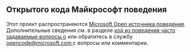 ## <a name="microsoft-open-source-code-of-conduct"></a>Открытого кода Майкрософт поведения
Этот проект распространяются [Microsoft Open источника поведения](https://opensource.microsoft.com/codeofconduct/).
Дополнительные сведения см. в разделе [код из поведения часто задаваемые вопросы о](https://opensource.microsoft.com/codeofconduct/faq/) или обратитесь в службу [ opencode@microsoft.com ](mailto:opencode@microsoft.com) с вопросы или комментарии.